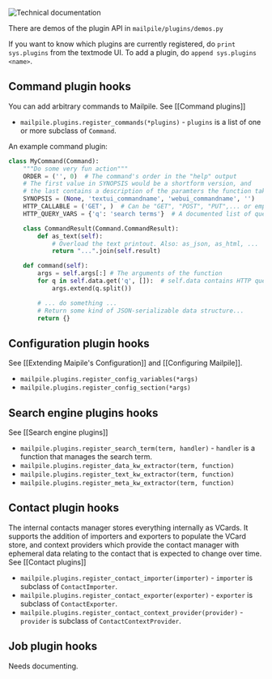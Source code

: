 ![Technical documentation](https://github.com/pagekite/Mailpile/wiki/images/page-technical.png)

There are demos of the plugin API in `mailpile/plugins/demos.py`

If you want to know which plugins are currently registered, do `print sys.plugins` from the textmode UI. To add a plugin, do `append sys.plugins <name>`.

## Command plugin hooks
You can add arbitrary commands to Mailpile. See [[Command plugins]]

* `mailpile.plugins.register_commands(*plugins)` - `plugins` is a list of one or more subclass of `Command`.

An example command plugin:
```python
class MyCommand(Command):
    """Do some very fun action"""
    ORDER = ('', 0)  # The command's order in the "help" output
    # The first value in SYNOPSIS would be a shortform version, and 
    # the last contains a description of the paramters the function takes.
    SYNOPSIS = (None, 'textui_commandname', 'webui_commandname', '')
    HTTP_CALLABLE = ('GET', )  # Can be "GET", "POST", "PUT",... or empty for no HTTP interaction
    HTTP_QUERY_VARS = {'q': 'search terms'}  # A documented list of query variables taken

    class CommandResult(Command.CommandResult):
        def as_text(self):
            # Overload the text printout. Also: as_json, as_html, ...
            return "...".join(self.result)

    def command(self):
        args = self.args[:] # The arguments of the function
        for q in self.data.get('q', []):  # self.data contains HTTP query args
            args.extend(q.split())

        # ... do something ...
        # Return some kind of JSON-serializable data structure...
        return {}
```

## Configuration plugin hooks
See [[Extending Maipile's Configuration]] and [[Configuring Mailpile]].

* `mailpile.plugins.register_config_variables(*args)`
* `mailpile.plugins.register_config_section(*args)`

## Search engine plugins hooks
See [[Search engine plugins]]

* `mailpile.plugins.register_search_term(term, handler)` - `handler` is a function that manages the search term.
* `mailpile.plugins.register_data_kw_extractor(term, function)`
* `mailpile.plugins.register_text_kw_extractor(term, function)`
* `mailpile.plugins.register_meta_kw_extractor(term, function)`

## Contact plugin hooks
The internal contacts manager stores everything internally as VCards. It supports the addition of importers and exporters to populate the VCard store, and context providers which provide the contact manager with ephemeral data relating to the contact that is expected to change over time. See [[Contact plugins]]

* `mailpile.plugins.register_contact_importer(importer)` - `importer` is subclass of `ContactImporter`.
* `mailpile.plugins.register_contact_exporter(exporter)` - `exporter` is subclass of `ContactExporter`.
* `mailpile.plugins.register_contact_context_provider(provider)` - `provider` is subclass of `ContactContextProvider`.

## Job plugin hooks

Needs documenting.